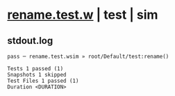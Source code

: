 # [rename.test.w](../../../../../../examples/tests/sdk_tests/bucket/rename.test.w) | test | sim

## stdout.log
```log
pass ─ rename.test.wsim » root/Default/test:rename()

Tests 1 passed (1)
Snapshots 1 skipped
Test Files 1 passed (1)
Duration <DURATION>
```

